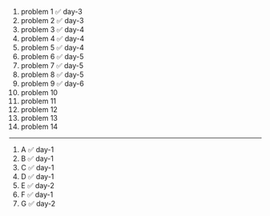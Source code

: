 1. problem 1    ✅ day-3
2. problem 2    ✅ day-3
3. problem 3    ✅ day-4
4. problem 4    ✅ day-4
5. problem 5    ✅ day-4
6. problem 6    ✅ day-5
7. problem 7    ✅ day-5
8. problem 8    ✅ day-5
9. problem 9    ✅ day-6
10. problem 10
11. problem 11
12. problem 12
13. problem 13
14. problem 14

--- 

1. A ✅ day-1
2. B ✅ day-1
3. C ✅ day-1
4. D ✅ day-1
5. E ✅ day-2
6. F ✅ day-1
7. G ✅ day-2